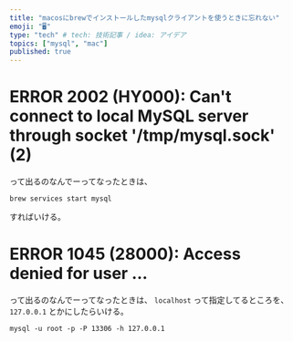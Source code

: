 ```yaml
---
title: "macosにbrewでインストールしたmysqlクライアントを使うときに忘れない"
emoji: "🖥"
type: "tech" # tech: 技術記事 / idea: アイデア
topics: ["mysql", "mac"]
published: true
---
```

# ERROR 2002 (HY000): Can't connect to local MySQL server through socket '/tmp/mysql.sock' (2)

って出るのなんでーってなったときは、

```shell
brew services start mysql
```

すればいける。

# ERROR 1045 (28000): Access denied for user ...

って出るのなんでーってなったときは、 `localhost` って指定してるところを、 `127.0.0.1` とかにしたらいける。

```shell
mysql -u root -p -P 13306 -h 127.0.0.1
```
